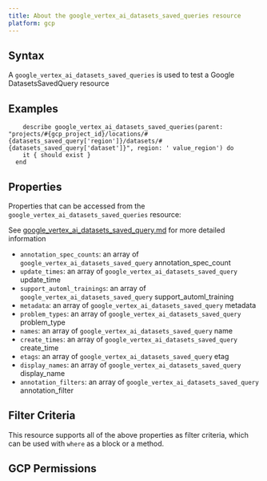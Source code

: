 ```yaml
---
title: About the google_vertex_ai_datasets_saved_queries resource
platform: gcp
---
```


## Syntax
A `google_vertex_ai_datasets_saved_queries` is used to test a Google DatasetsSavedQuery resource

## Examples
```
    describe google_vertex_ai_datasets_saved_queries(parent: "projects/#{gcp_project_id}/locations/#{datasets_saved_query['region']}/datasets/#{datasets_saved_query['dataset']}", region: ' value_region') do
    it { should exist }
  end
```

## Properties
Properties that can be accessed from the `google_vertex_ai_datasets_saved_queries` resource:

See [google_vertex_ai_datasets_saved_query.md](google_vertex_ai_datasets_saved_query.md) for more detailed information
  * `annotation_spec_counts`: an array of `google_vertex_ai_datasets_saved_query` annotation_spec_count
  * `update_times`: an array of `google_vertex_ai_datasets_saved_query` update_time
  * `support_automl_trainings`: an array of `google_vertex_ai_datasets_saved_query` support_automl_training
  * `metadata`: an array of `google_vertex_ai_datasets_saved_query` metadata
  * `problem_types`: an array of `google_vertex_ai_datasets_saved_query` problem_type
  * `names`: an array of `google_vertex_ai_datasets_saved_query` name
  * `create_times`: an array of `google_vertex_ai_datasets_saved_query` create_time
  * `etags`: an array of `google_vertex_ai_datasets_saved_query` etag
  * `display_names`: an array of `google_vertex_ai_datasets_saved_query` display_name
  * `annotation_filters`: an array of `google_vertex_ai_datasets_saved_query` annotation_filter

## Filter Criteria
This resource supports all of the above properties as filter criteria, which can be used
with `where` as a block or a method.

## GCP Permissions
